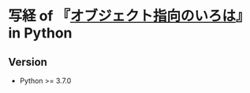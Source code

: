 # 写経 of 『[オブジェクト指向のいろは](https://qiita.com/nrslib/items/73bf176147192c402049)』 in Python


## Version
- Python >= 3.7.0
